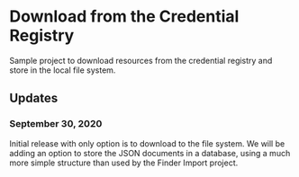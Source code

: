 # Download from the Credential Registry
Sample project to download resources from the credential registry and store in the local file system. 

## Updates
### September 30, 2020
Initial release with only option is to download to the file system. 
We will be adding an option to store the JSON documents in a database, using a much more simple structure than used by the Finder Import project.
